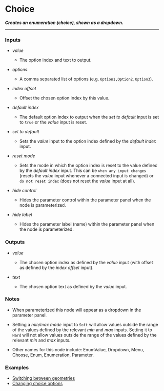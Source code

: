 # Choice

**_Creates an enumeration (choice), shown as a dropdown._**

---

### Inputs

* _value_

  * The option index and text to output.

* _options_

  * A comma separated list of options (e.g. `Option1,Option2,Option3`).

* _index offset_

  * Offset the chosen option index by this value.

* _default index_

  * The default option index to output when the _set to default_ input is set to `true` or the _value_ input is reset.

* _set to default_

  * Sets the _value_ input to the option index defined by the _default index_ input.

* _reset mode_

  * Sets the mode in which the option index is reset to the value defined by the _default index_ input. This can be `when any input changes` (resets the _value_ input whenever a connected input is changed) or `do not reset index` (does not reset the _value_ input at all).

* _hide control_

  * Hides the parameter control within the parameter panel when the node is parameterized.

* _hide label_

  * Hides the parameter label (name) within the parameter panel when the node is parameterized.


### Outputs

* _value_

  * The chosen option index as defined by the _value_ input (with offset as defined by the _index offset_ input).

* _text_

  * The chosen option text as defined by the _value_ input.


### Notes

* When parameterized this node will appear as a dropdown in the parameter panel.

* Setting a _min/max mode_ input to `Soft` will allow values outside the range of the values defined by the relevant _min_ and _max_ inputs. Setting it to `Hard` will not allow values outside the range of the values defined by the relevant _min_ and _max_ inputs.

* Other names for this node include: EnumValue, Dropdown, Menu, Choose, Enum, Enumeration, Parameter.


### Examples


* <a href="https://creator.trimble.com/graph?assetURI=whp:2a6de14a-1611-4d3a-959f-a1c34eae6bca&version=latest" target="_blank">Switching between geometries</a>
* <a href="https://creator.trimble.com/graph?assetURI=whp:c7dc99f1-334b-47ae-9622-fb38812db203&version=latest" target="_blank">Changing choice options</a>